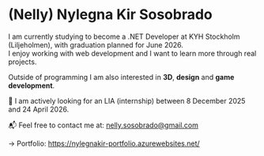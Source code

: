 # (Nelly) Nylegna Kir Sosobrado 

I am currently studying to become a .NET Developer at KYH Stockholm (Liljeholmen), with graduation planned for June 2026.  
I enjoy working with web development and I want to learn more through real projects.

Outside of programming I am also interested in **3D**, **design** and **game development**. 

📌 I am actively looking for an LIA (internship) between 8 December 2025 and 24 April 2026.

📬 Feel free to contact me at: nelly.sosobrado@gmail.com

→ Portfolio: https://nylegnakir-portfolio.azurewebsites.net/
